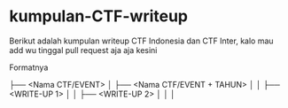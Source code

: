 # kumpulan-CTF-writeup

Berikut adalah kumpulan writeup CTF Indonesia dan CTF Inter, kalo mau add wu tinggal pull request aja aja kesini

Formatnya

├── <Nama CTF/EVENT>
│   ├── <Nama CTF/EVENT + TAHUN>
│   │   ├── <WRITE-UP 1>
│   │   ├── <WRITE-UP 2> 
│   │   │ 
